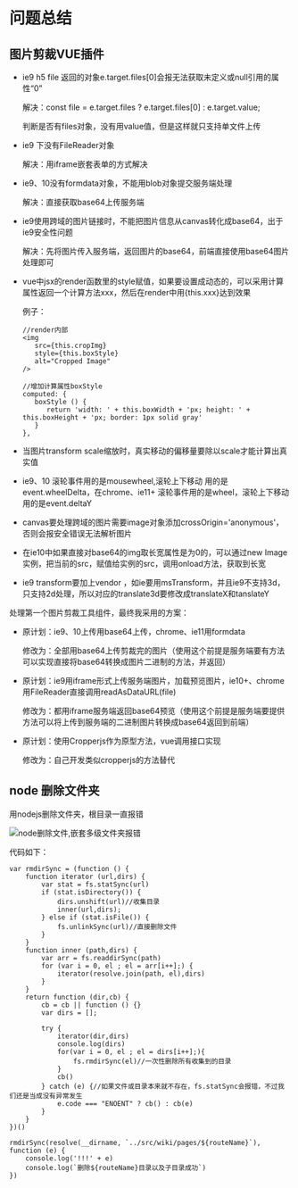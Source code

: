 # 问题总结

## 图片剪裁VUE插件

- ie9 h5 file 返回的对象e.target.files[0]会报无法获取未定义或null引用的属性“0”

  解决：const file = e.target.files ? e.target.files[0] : e.target.value;

  判断是否有files对象，没有用value值，但是这样就只支持单文件上传


- ie9 下没有FileReader对象

  解决：用iframe嵌套表单的方式解决

- ie9、10没有formdata对象，不能用blob对象提交服务端处理

  解决：直接获取base64上传服务端

- ie9使用跨域的图片链接时，不能把图片信息从canvas转化成base64，出于ie9安全性问题

  解决：先将图片传入服务端，返回图片的base64，前端直接使用base64图片处理即可


- vue中jsx的render函数里的style赋值，如果要设置成动态的，可以采用计算属性返回一个计算方法xxx，然后在render中用{this.xxx}达到效果

  例子：

  ```
  //render内部
  <img
     src={this.cropImg}
     style={this.boxStyle}
     alt="Cropped Image"
  />

  //增加计算属性boxStyle
  computed: {
     boxStyle () {
        return 'width: ' + this.boxWidth + 'px; height: ' + this.boxHeight + 'px; border: 1px solid gray'
     }
  },
  ```

- 当图片transform scale缩放时，真实移动的偏移量要除以scale才能计算出真实值

- ie9、10 滚轮事件用的是mousewheel,滚轮上下移动 用的是event.wheelDelta，在chrome、ie11+ 滚轮事件用的是wheel，滚轮上下移动用的是event.deltaY

- canvas要处理跨域的图片需要image对象添加crossOrigin='anonymous'，否则会报安全错误无法解析图片

- 在ie10中如果直接对base64的img取长宽属性是为0的，可以通过new Image实例，把当前的src，赋值给实例的src，调用onload方法，获取到长宽

- ie9 transform要加上vendor ，如ie要用msTransform，并且ie9不支持3d，只支持2d处理，所以对应的translate3d要修改成translateX和tanslateY

处理第一个图片剪裁工具组件，最终我采用的方案：

- 原计划：ie9、10上传用base64上传，chrome、ie11用formdata

  修改为：全部用base64上传剪裁完的图片（使用这个前提是服务端要有方法可以实现直接将base64转换成图片二进制的方法，并返回）

- 原计划：ie9用iframe形式上传服务端图片，加载预览图片，ie10+、chrome用FileReader直接调用readAsDataURL(file)

  修改为：都用iframe服务端返回base64预览（使用这个前提是服务端要提供方法可以将上传到服务端的二进制图片转换成base64返回到前端）

- 原计划：使用Cropperjs作为原型方法，vue调用接口实现

  修改为：自己开发类似cropperjs的方法替代

## node 删除文件夹

用nodejs删除文件夹，根目录一直报错

![node删除文件,嵌套多级文件夹报错](D:\comtop\repo\simplerepo\工作问题总结图片\node删除文件,嵌套多级文件夹报错.png)

代码如下：

```
var rmdirSync = (function () {
    function iterator (url,dirs) {
        var stat = fs.statSync(url)
        if (stat.isDirectory()) {
            dirs.unshift(url)//收集目录
            inner(url,dirs);
        } else if (stat.isFile()) {
            fs.unlinkSync(url)//直接删除文件
        }
    }
    function inner (path,dirs) {
        var arr = fs.readdirSync(path)
        for (var i = 0, el ; el = arr[i++];) {
            iterator(resolve.join(path, el),dirs)
        }
    }
    return function (dir,cb) {
        cb = cb || function () {}
        var dirs = [];
 
        try {
            iterator(dir,dirs)
            console.log(dirs)
            for(var i = 0, el ; el = dirs[i++];){
                fs.rmdirSync(el)//一次性删除所有收集到的目录
            }
            cb()
        } catch (e) {//如果文件或目录本来就不存在，fs.statSync会报错，不过我们还是当成没有异常发生
            e.code === "ENOENT" ? cb() : cb(e)
        }
    }
})()

rmdirSync(resolve(__dirname, `../src/wiki/pages/${routeName}`), function (e) {
	console.log('!!!' + e)
	console.log(`删除${routeName}目录以及子目录成功`)
})
```

